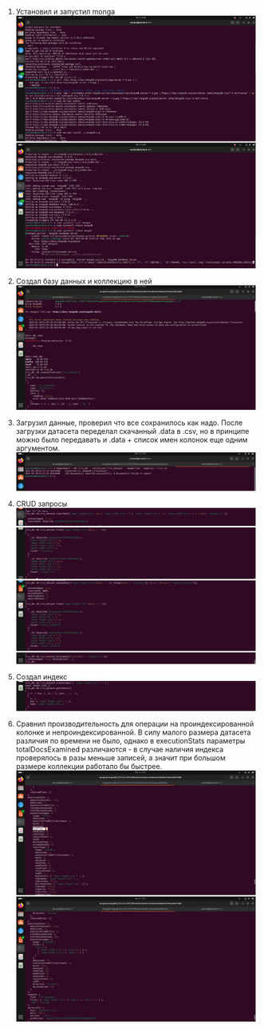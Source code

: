 1) Установил и запустил monga
![](/dbm_1_hw_screens/install1.png)
![](/dbm_1_hw_screens/install2.png)

2) Создал базу данных и коллекцию в ней
![](/dbm_1_hw_screens/create_col.png)

3) Загрузил данные, проверил что все сохранилось как надо. После загрузки датасета переделал скачанный .data в .csv, но в принципе можно было передавать и .data + список имен колонок еще одним аргументом.
![](/dbm_1_hw_screens/load_data.png)

4) CRUD запросы
![insert](/dbm_1_hw_screens/insert.png)
![find](/dbm_1_hw_screens/find.png)
![update](/dbm_1_hw_screens/update.png)
![delete](/dbm_1_hw_screens/delete.png)

5) Создал индекс
![](/dbm_1_hw_screens/create_idx.png)

6) Сравнил производительность для операции на проиндексированной колонке и непроиндексированной. В силу малого размера датасета различия по времени не было, однако в executionStats параметры totalDocsExamined различаются - в случае наличия индекса проверялось в разы меньше записей, а значит при большом размере коллекции работало бы быстрее.
![с индексом](/dbm_1_hw_screens/report_idx.png)
![без индекса](/dbm_1_hw_screens/report_no_idx.png)
